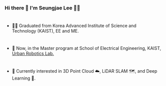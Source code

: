 ### Hi there 👋 I'm Seungjae Lee :technologist:
#
- :man_student: Graduated from Korea Advanced Institute of Science and Technology (KAIST), EE and ME.
#
- 🔭	Now, in the Master program at School of Electrical Engineering, KAIST, [Urban Robotics Lab.][urllink]
#
- 🌱 Currently interested in 3D Point Cloud :cloud:, LiDAR SLAM :world_map:, and Deep Learning :brain:.

[urllink]:https://github.com/url-kaist

<!--
**seungjae24/seungjae24** is a ✨ _special_ ✨ repository because its `README.md` (this file) appears on your GitHub profile.

Here are some ideas to get you started:

- 🔭 I’m currently working on ...
- 🌱 I’m currently learning ...
- 👯 I’m looking to collaborate on ...
- 🤔 I’m looking for help with ...
- 💬 Ask me about ...
- 📫 How to reach me: ...
- 😄 Pronouns: ...
- ⚡ Fun fact: ...
-->
